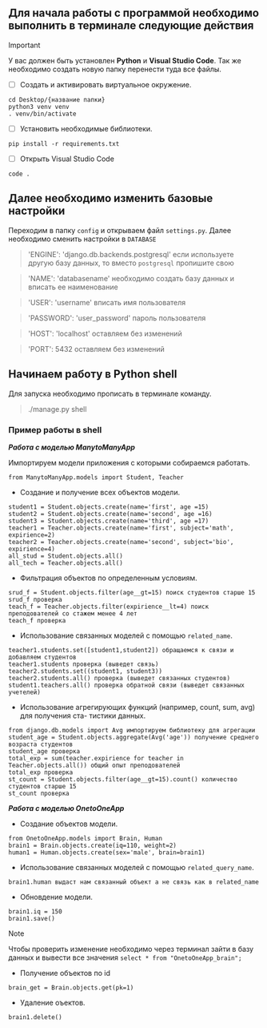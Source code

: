 ## Для начала работы с программой необходимо выполнить в терминале следующие действия

> [!IMPORTANT]
> У вас должен быть установлен **Python** и **Visual Studio Code**. Так же необходимо создать новую папку перенести туда все файлы.


- [ ] Создать и активировать виртуальное окружение.

```
cd Desktop/{название папки}
python3 venv venv
. venv/bin/activate
```

- [ ] Установить необходимые библиотеки.

```
pip install -r requirements.txt
```

- [ ] Открыть Visual Studio Code

```
code .
```

## Далее необходимо изменить базовые настройки

Переходим в папку ```config``` и открываем файл ```settings.py```. Далее необходимо сменить настройки в ```DATABASE```

> 'ENGINE': 'django.db.backends.postgresql' если используете другую базу данных, то вместо ```postgresql``` пропишите свою

> 'NAME': 'databasename' необходимо создать базу данных и вписать ее наименование 

> 'USER': 'username' вписать имя пользователя

> 'PASSWORD': 'user_password' пароль пользователя

> 'HOST': 'localhost' оставляем без изменений

> 'PORT': 5432 оставляем без изменений

## Начинаем работу в Python shell

Для запуска необходимо прописать в терминале команду.

> ./manage.py shell

### Пример работы в shell

***Работа с моделью ManytoManyApp***

Импортируем модели приложения с которыми собираемся работать. 

```from ManytoManyApp.models import Student, Teacher```

- Создание и получение всех объектов модели.

```
student1 = Student.objects.create(name='first', age =15)
student2 = Student.objects.create(name='second', age =16)
student3 = Student.objects.create(name='third', age =17)
teacher1 = Teacher.objects.create(name='first', subject='math', expirience=2)
teacher2 = Teacher.objects.create(name='second', subject='bio', expirience=4)
all_stud = Student.objects.all()
all_tech = Teacher.objects.all()
```

- Фильтрация объектов по определенным условиям.

```
srud_f = Student.objects.filter(age__gt=15) поиск студентов старше 15
srud_f проверка
teach_f = Teacher.objects.filter(expirience__lt=4) поиск преподователей со стажем менее 4 лет
teach_f проверка
```

- Использование связанных моделей с помощью `related_name`.

```
teacher1.students.set([student1,student2]) обращаемся к связи и добавляем студентов
teacher1.students проверка (выведет связь)
teacher2.students.set((student1, student3))
teacher2.students.all() проверка (выведет связанных студентов)
student1.teachers.all() проверка обратной связи (выведет связанных учетелей)
```

- Использование агрегирующих функций (например, count, sum, avg) для получения ста-
тистики данных.

```
from django.db.models import Avg импортируем библиотеку для агрегации
student_age = Student.objects.aggregate(Avg('age')) получение среднего возраста студентов
student_age проверка
total_exp = sum(teacher.expirience for teacher in Teacher.objects.all()) общий опыт преподователей
total_exp проверка
st_count = Student.objects.filter(age__gt=15).count() количество студентов старше 15
st_count проверка
```


***Работа с моделью OnetoOneApp***

- Создание объектов модели.

```
from OnetoOneApp.models import Brain, Human
brain1 = Brain.objects.create(iq=110, weight=2)
human1 = Human.objects.create(sex='male', brain=brain1)
```

- Использование связанных моделей с помощью `related_query_name`.

```
brain1.human выдаст нам связанный объект а не связь как в related_name
```

- Обновдение модели.

```
brain1.iq = 150
brain1.save()
```
>[!NOTE]
> Чтобы проверить изменение необходимо через терминал зайти в базу данных и вывести все значения `select * from "OnetoOneApp_brain";`

- Получение объектов по id

```
brain_get = Brain.objects.get(pk=1)
```

- Удаление оъектов.

```
brain1.delete()
```